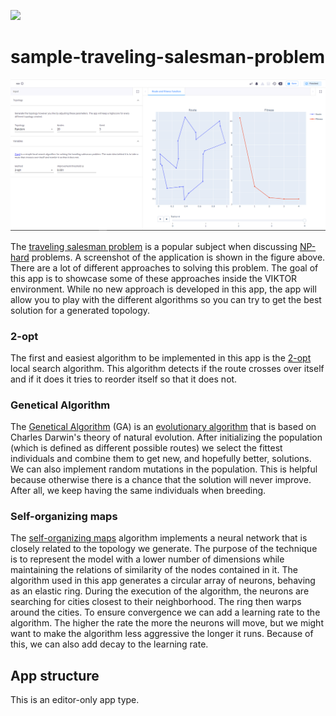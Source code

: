 ![](https://img.shields.io/badge/SDK-v14.0.0-blue) <Please check version is the same as specified in requirements.txt>
# sample-traveling-salesman-problem

![Alt text](Screenshot.PNG)


The [traveling salesman problem](https://en.wikipedia.org/wiki/Travelling_salesman_problem) is a popular subject when discussing [NP-hard](https://en.wikipedia.org/wiki/NP-hardness) problems. A screenshot of the application is shown in the figure above. There are a lot of different approaches to solving this problem. The goal of this app is to showcase some of these approaches inside the VIKTOR environment. While no new approach is developed in this app, the app will allow you to play with the different algorithms so you can try to get the best solution for a generated topology.

### 2-opt

The first and easiest algorithm to be implemented in this app is the [2-opt](https://en.wikipedia.org/wiki/2-opt) local search algorithm. This algorithm detects if the route crosses over itself and if it does it tries to reorder itself so that it does not.

### Genetical Algorithm

The [Genetical Algorithm](https://towardsdatascience.com/evolution-of-a-salesman-a-complete-genetic-algorithm-tutorial-for-python-6fe5d2b3ca35) (GA) is an [evolutionary algorithm](https://towardsdatascience.com/introduction-to-evolutionary-algorithms-a8594b484ac) that is based on Charles Darwin's theory of natural evolution. After initializing the population (which is defined as different possible routes) we select the fittest individuals and combine them to get new, and hopefully better, solutions. We can also implement random mutations in the population. This is helpful because otherwise there is a chance that the solution will never improve. After all, we keep having the same individuals when breeding.

### Self-organizing maps

The [self-organizing maps](https://diego.codes/post/som-tsp/) algorithm implements a neural network that is closely related to the topology we generate. The purpose of the technique is to represent the model with a lower number of dimensions while maintaining the relations of similarity of the nodes contained in it. The algorithm used in this app generates a circular array of neurons, behaving as an elastic ring. During the execution of the algorithm, the neurons are searching for cities closest to their neighborhood. The ring then warps around the cities. To ensure convergence we can add a learning rate to the algorithm. The higher the rate the more the neurons will move, but we might want to make the algorithm less aggressive the longer it runs. Because of this, we can also add decay to the learning rate.

## App structure 
This is an editor-only app type.

